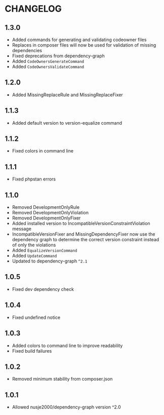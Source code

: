 # CHANGELOG

## 1.3.0
 - Added commands for generating and validating codeowner files
 - Replaces in composer files will now be used for validation of missing dependencies
 - Fixed deprecations from dependency-graph
 - Added `CodeOwnersGenerateCommand`
 - Added `CodeOwnersValidateCommand`

## 1.2.0
 - Added MissingReplaceRule and MissingReplaceFixer

## 1.1.3
 - Added default version to version-equalize command

## 1.1.2
 - Fixed colors in command line

## 1.1.1
 - Fixed phpstan errors

## 1.1.0
 - Removed DevelopmentOnlyRule
 - Removed DevelopmentOnlyViolation
 - Removed DevelopmentOnlyFixer
 - Added installed version to IncompatibleVersionConstraintViolation message
 - IncompatibleVersionFixer and MissingDependencyFixer now use the
   dependency graph to determine the correct version constraint instead
   of only the violations
 - Added `EqualizeVersionCommand`
 - Added `UpdateCommand`
 - Updated to dependency-graph `^2.1`

## 1.0.5
 - Fixed dev dependency check

## 1.0.4
 - Fixed undefined notice

## 1.0.3
 - Added colors to command line to improve readability
 - Fixed build failures

## 1.0.2
 - Removed minimum stability from composer.json

## 1.0.1
 - Allowed nusje2000/dependency-graph version ^2.0
